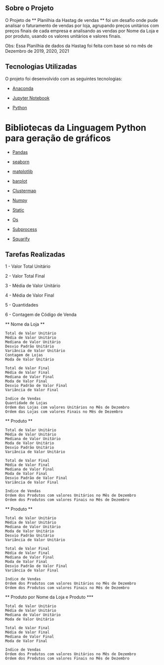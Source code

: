 ## Sobre o Projeto


O Projeto de ** Planilhia da Hastag de vendas ** foi um desafio onde pude analisar o faturamento de vendas por loja, agrupando preços unitários 
com preços finais de cada empresa e analisando as vendas por Nome da Loja e por produto, usando os valores unitários e valores finais.

Obs: Essa Planilhia de dados da Hastag foi feita com base só no mês de Dezembro de 2019, 2020, 2021 

## Tecnologias Utilizadas 

O projeto foi desenvolvido com as seguintes tecnologias: 

- [Anaconda](https://anaconda.org/) 

- [Jupyter Notebook](https://jupyter.org/) 

- [Python](https://www.python.org/) 

# Bibliotecas da Linguagem Python para geração de gráficos 

- [Pandas](https://pandas.pydata.org/)
  
- [seaborn](https://seaborn.pydata.org/)
  
- [matplotlib](https://matplotlib.org/)  

- [barplot](https://seaborn.pydata.org/generated/seaborn.barplot.html) 

- [Clustermap](http://seaborn.pydata.org/generated/seaborn.clustermap.html) 

- [Numpy](https://numpy.org/) 

- [Static](https://www.journaldev.com/18722/python-static-method)

- [Os](https://docs.python.org/3/library/os.html)

- [Subprocess](https://docs.python.org/3/library/subprocess.html)

- [Squarify](https://fcpython.com/visualisation/python-treemaps-squarify-matplotlib)

## Tarefas Realizadas 

1 - Valor Total Unitário

2 - Valor Total Final

3 - Média de Valor Unitário

4 - Média de Valor Final

5 - Quantidades

6 - Contagem de Código de Venda

** Nome da Loja **

    Total de Valor Unitário
    Média de Valor Unitário
    Mediana de Valor Unitário
    Desvio Padrão Unitário
    Variância de Valor Unitário
    Contagem de Lojas
    Moda de Valor Unitário

    Total de Valor Final
    Média de Valor Final
    Mediana de Valor Final
    Moda de Valor Final
    Desvio Padrão de Valor Final
    Variância de Valor Final

    Indice de Vendas
    Quantidade de Lojas
    Ordem das Lojas com valores Unitários no Mês de Dezembro
    Ordem das Lojas com valores Finais no Mês de Dezembro

** Produto **

    Total de Valor Unitário
    Média de Valor Unitário
    Mediana de Valor Unitário
    Moda de Valor Unitário
    Desvio Padrão Unitário
    Variância de Valor Unitário

    Total de Valor Final
    Média de Valor Final
    Mediana de Valor Final
    Moda de Valor Final
    Desvio Padrão de Valor Final
    Variância de Valor Final

    Indice de Vendas
    Ordem dos Produtos com valores Unitários no Mês de Dezembro
    Ordem dos Produtos com valores Finais no Mês de Dezembro

** Produto **

    Total de Valor Unitário
    Média de Valor Unitário
    Mediana de Valor Unitário
    Moda de Valor Unitário
    Desvio Padrão Unitário
    Variância de Valor Unitário

    Total de Valor Final
    Média de Valor Final
    Mediana de Valor Final
    Moda de Valor Final
    Desvio Padrão de Valor Final
    Variância de Valor Final

    Indice de Vendas
    Ordem dos Produtos com valores Unitários no Mês de Dezembro
    Ordem dos Produtos com valores Finais no Mês de Dezembro

** Produto por Nome da Loja e Produto ***

    Total de Valor Unitário
    Média de Valor Unitário
    Mediana de Valor Unitário
    Moda de Valor Unitário

    Total de Valor Final
    Média de Valor Final
    Mediana de Valor Final
    Moda de Valor Final

    Indice de Vendas
    Ordem dos Produtos com valores Unitários no Mês de Dezembro
    Ordem dos Produtos com valores Finais no Mês de Dezembro
